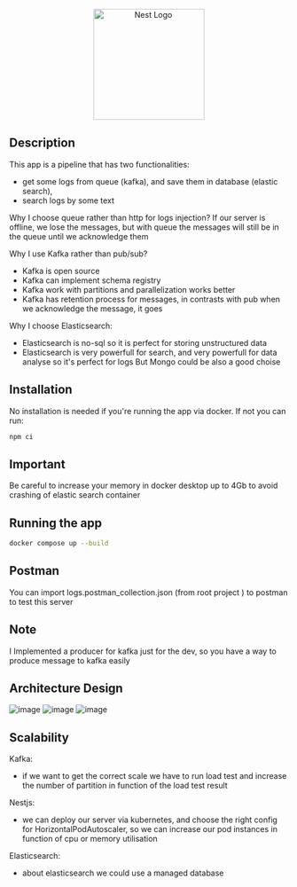 <p align="center">
  <a href="http://nestjs.com/" target="blank"><img src="https://nestjs.com/img/logo-small.svg" width="200" alt="Nest Logo" /></a>
</p>

[circleci-image]: https://img.shields.io/circleci/build/github/nestjs/nest/master?token=abc123def456
[circleci-url]: https://circleci.com/gh/nestjs/nest

## Description

This app is a pipeline that has two functionalities:
 - get some logs from queue (kafka), and save them in database (elastic search), 
 - search logs by some text
 
Why I choose queue rather than http for logs injection?
If our server is offline, we lose the messages, but with queue the messages will still be in the queue until we acknowledge them

Why I use Kafka rather than pub/sub?
 - Kafka is open source
 - Kafka can implement schema registry
 - Kafka work with partitions and parallelization works better
 - Kafka has retention process for messages, in contrasts with pub when we acknowledge the message, it goes
 
 Why I choose Elasticsearch:
  - Elasticsearch is no-sql so it is perfect for storing unstructured data
  - Elasticsearch is very powerfull for search, and very powerfull for data analyse so it's perfect for logs
 But Mongo could be also a good choise


## Installation
No installation is needed if you're running the app via docker. If not you can run:
```bash
npm ci
```

## Important
Be careful to increase your memory in docker desktop up to 4Gb to avoid crashing of elastic search container

## Running the app
```bash
docker compose up --build
```
## Postman
You can import logs.postman_collection.json (from root project ) to postman to test this server

## Note
I Implemented a producer for kafka just for the dev, so you have a way to produce message to kafka easily

## Architecture Design

![image](https://user-images.githubusercontent.com/42219511/187194427-1f8f44ec-197d-4cca-86b6-1baf535ebf12.png)
![image](https://user-images.githubusercontent.com/42219511/187194566-ba5faeb2-8671-4c04-bb95-5eaa86c81da8.png)
![image](https://user-images.githubusercontent.com/42219511/187224868-a794b68e-decc-496c-9aad-84a4f5d7e4ef.png)

## Scalability
Kafka:
- if we want to get the correct scale we have to run load test and increase the number of partition in function of the load test result

Nestjs:
- we can deploy our server via kubernetes, and choose the right config for HorizontalPodAutoscaler, so we can increase our pod instances in function of cpu or memory utilisation

Elasticsearch:
- about elasticsearch we could use a managed database




